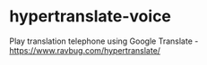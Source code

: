 # hypertranslate-voice
Play translation telephone using Google Translate - https://www.ravbug.com/hypertranslate/
